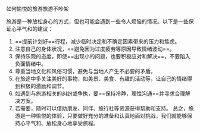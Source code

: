 
如何愉悦的旅游旅游不吵架

旅游是一种放松身心的方式，但也可能会遇到一些令人烦恼的情况。以下是一些保证心平气和的建议：
1. ==提前计划好==行程，减少临时决定和不确定因素带来的压力和焦虑。
2. 注意自己的身体状况，==避免因为过度疲劳等原因导致情绪波动==。
3. 保持乐观的态度，即使==出现小的问题，也要积极应对和解决==，不要陷入负面情绪中。
4. 尊重当地文化和风俗习惯，避免与当地人产生不必要的矛盾。
5. 在旅途中多关注美好的事物，如美景、美食、有趣的活动等，让自己的情绪得到积极的激励和调节。
6. 如遇到与旅游相关的纠纷或争执，要==保持冷静，理性沟通==并寻求合理解决方案。
7. 若需要，随时可以借助朋友、同伴、旅行社等资源获得帮助和支持。
总之，旅游是一种愉悦的体验，只要做好充分的准备和认真地面对挑战，我们就能够保持心平气和、放松身心地享受旅程。
